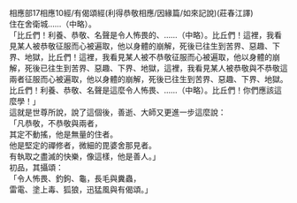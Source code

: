 相應部17相應10經/有偈頌經(利得恭敬相應/因緣篇/如來記說)(莊春江譯)  
住在舍衛城……（中略）。  
「比丘們！利養、恭敬、名聲是令人怖畏的、……（中略）。比丘們！這裡，我看見某人被恭敬征服而心被遍取，他以身體的崩解，死後已往生到苦界、惡趣、下界、地獄，比丘們！這裡，我看見某人被不恭敬征服而心被遍取，他以身體的崩解，死後已往生到苦界、惡趣、下界、地獄，這裡，我看見某人被恭敬與不恭敬這兩者征服而心被遍取，他以身體的崩解，死後已往生到苦界、惡趣、下界、地獄。比丘們！利養、恭敬、名聲是這麼令人怖畏、……（中略）。比丘們！你們應該這麼學！」  
這就是世尊所說，說了這個後，善逝、大師又更進一步這麼說：  
「凡恭敬，不恭敬與兩者，  
其定不動搖，他是無量的住者。  
他是堅定的禪修者，微細的毘婆舍那見者。  
有執取之盡滅的快樂，像這樣，他是善人。」  
初品，其攝頌：  
「令人怖畏、釣鉤、龜，長毛與糞蟲，  
雷電、塗上毒、狐狼，迅猛風與有偈頌。」  
  
  
